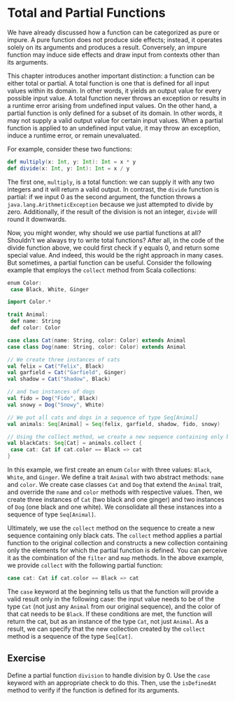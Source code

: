 # Total and Partial Functions
We have already discussed how a function can be categorized as pure or impure. 
A pure function does not produce side effects; instead, it operates solely on its arguments and produces a result. 
Conversely, an impure function may induce side effects and draw input from contexts other than its arguments.

This chapter introduces another important distinction: a function can be either total or partial. 
A total function is one that is defined for all input values within its domain. 
In other words, it yields an output value for every possible input value. 
A total function never throws an exception or results in a runtime error arising from undefined input values. 
On the other hand, a partial function is only defined for a subset of its domain. 
In other words, it may not supply a valid output value for certain input values. 
When a partial function is applied to an undefined input value, it may throw an exception, induce a runtime error, or remain unevaluated.

For example, consider these two functions:
```scala
def multiply(x: Int, y: Int): Int = x * y
def divide(x: Int, y: Int): Int = x / y
```
The first one, `multiply`, is a total function: we can supply it with any two integers and it will return a valid output. 
In contrast, the `divide` function is partial: if we input 0 as the second argument, the function throws a `java.lang.ArithmeticException` because we just attempted to divide by zero. 
Additionally, if the result of the division is not an integer, `divide` will round it downwards.

Now, you might wonder, why should we use partial functions at all? 
Shouldn't we always try to write total functions? 
After all, in the code of the divide function above, we could first check if y equals 0, and return some special value. 
And indeed, this would be the right approach in many cases. 
But sometimes, a partial function can be useful. 
Consider the following example that employs the `collect` method from Scala collections:

```scala
enum Color:
 case Black, White, Ginger

import Color.*

trait Animal:
 def name: String
 def color: Color

case class Cat(name: String, color: Color) extends Animal
case class Dog(name: String, color: Color) extends Animal

// We create three instances of cats
val felix = Cat("Felix", Black)
val garfield = Cat("Garfield", Ginger)
val shadow = Cat("Shadow", Black)

// and two instances of dogs
val fido = Dog("Fido", Black)
val snowy = Dog("Snowy", White)

// We put all cats and dogs in a sequence of type Seq[Animal]
val animals: Seq[Animal] = Seq(felix, garfield, shadow, fido, snowy)

// Using the collect method, we create a new sequence containing only black cats
val blackCats: Seq[Cat] = animals.collect {
 case cat: Cat if cat.color == Black => cat
}
```
In this example, we first create an enum `Color` with three values: `Black`, `White`, and `Ginger`. 
We define a trait `Animal` with two abstract methods: `name` and `color`. 
We create case classes `Cat` and `Dog` that extend the `Animal` trait, and override the `name` and `color` methods with respective values. 
Then, we create three instances of `Cat` (two black and one ginger) and two instances of `Dog` (one black and one white). 
We consolidate all these instances into a sequence of type `Seq[Animal]`.

Ultimately, we use the `collect` method on the sequence to create a new sequence containing only black cats. 
The `collect` method applies a partial function to the original collection and constructs a new collection containing only the elements for which the partial function is defined. 
You can perceive it as the combination of the `filter` and `map` methods. 
In the above example, we provide `collect` with the following partial function:

```scala
case cat: Cat if cat.color == Black => cat
```
The `case` keyword at the beginning tells us that the function will provide a valid result only in the following case: 
the input value needs to be of the type `Cat` (not just any `Animal` from our original sequence), 
and the color of that cat needs to be `Black`. 
If these conditions are met, the function will return the cat, but as an instance of the type `Cat`, not just `Animal`. 
As a result, we can specify that the new collection created by the `collect` method is a sequence of the type `Seq[Cat]`.

## Exercise 

Define a partial function `division` to handle division by 0.
Use the `case` keyword with an appropriate check to do this. 
Then, use the `isDefinedAt` method to verify if the function is defined for its arguments.
